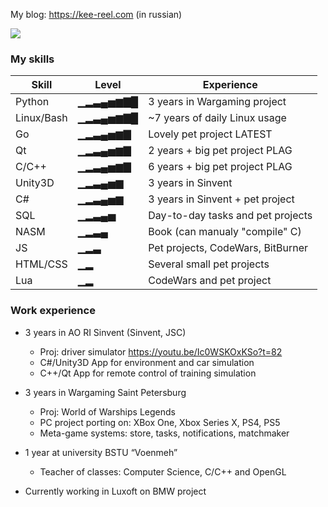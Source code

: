 My blog: https://kee-reel.com (in russian)

![](https://64.media.tumblr.com/48d21fd5ea55430114a77c5447a3357f/tumblr_n0a4hrWLLx1t77hk0o1_500.gif)


### My skills 
| Skill      | Level    | Experience                           |
|------------|----------|--------------------------------------|
| Python     | ▁▂▃▄▅▆▇█ | 3 years in Wargaming project         |
| Linux/Bash | ▁▂▃▄▅▆▇█ | ~7 years of daily Linux usage        |
| Go         | ▁▂▃▄▅▆▇    | Lovely pet project LATEST          |
| Qt         | ▁▂▃▄▅▆▇  | 2 years + big pet project PLAG     |
| С/C++      | ▁▂▃▄▅▆▇   | 6 years + big pet project PLAG     |
| Unity3D    | ▁▂▃▄▅▆   | 3 years in Sinvent                   |
| C#         | ▁▂▃▄▅▆   | 3 years in Sinvent + pet project  |
| SQL        | ▁▂▃▄▅   | Day-to-day tasks and pet projects    |
| NASM       | ▁▂▃▄     | Book (can manualy "compile" C)       |
| JS         | ▁▂▃     | Pet projects, CodeWars, BitBurner    |
| HTML/CSS   | ▁▂     | Several small pet projects           |
| Lua        | ▁▂     | CodeWars and pet project             |

### Work experience
* 3 years in AO RI Sinvent (Sinvent, JSC)
  * Proj: driver simulator https://youtu.be/Ic0WSKOxKSo?t=82
  * C#/Unity3D App for environment and car simulation
  * C++/Qt App for remote control of training simulation

* 3 years in Wargaming Saint Petersburg
  * Proj: World of Warships Legends
  * PC project porting on: XBox One, Xbox Series X, PS4, PS5
  * Meta-game systems: store, tasks, notifications, matchmaker

* 1 year at university BSTU “Voenmeh”
  * Teacher of classes: Computer Science, C/C++ and OpenGL

* Currently working in Luxoft on BMW project
